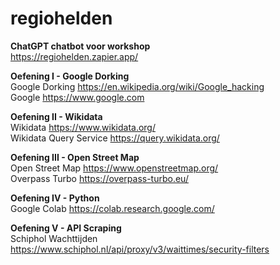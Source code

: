 # regiohelden

**ChatGPT chatbot voor workshop**<br>
https://regiohelden.zapier.app/<br>

**Oefening I - Google Dorking**<br>
Google Dorking
https://en.wikipedia.org/wiki/Google_hacking<br>
Google
https://www.google.com<br>

**Oefening II - Wikidata**<br>
Wikidata
https://www.wikidata.org/<br>
Wikidata Query Service
https://query.wikidata.org/

**Oefening III - Open Street Map**<br>
Open Street Map
https://www.openstreetmap.org/<br>
Overpass Turbo
https://overpass-turbo.eu/

**Oefening IV - Python**<br>
Google Colab
https://colab.research.google.com/

**Oefening V - API Scraping**<br>
Schiphol Wachttijden
https://www.schiphol.nl/api/proxy/v3/waittimes/security-filters<br>
